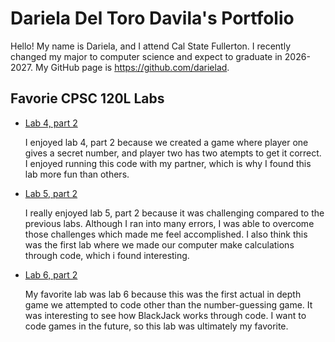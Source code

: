 # Dariela Del Toro Davila's Portfolio

Hello! My name is Dariela, and I attend Cal State Fullerton. I recently changed my major to computer science and expect to graduate in 2026-2027.
My GitHub page is https://github.com/darielad.

## Favorie CPSC 120L Labs

* [Lab 4, part 2](https://github.com/cpsc-fall-2024/cpsc-120-lab-04-dariela-del-toro-ilaria-dettmer-1/blob/main/part-2/hilo.cc)

  I enjoyed lab 4, part 2 because we created a game where player one gives a secret number, and player two has two atempts to get it correct. I enjoyed running this code with my partner, which is why I found this lab more fun than others.

* [Lab 5, part 2](https://github.com/cpsc-fall-2024/cpsc-120-lab-05-dariela-and-ilaria-lab-5/blob/main/part-2/dffi.cc)

  I really enjoyed lab 5, part 2 because it was challenging compared to the previous labs. Although I ran into many errors, I was able to overcome those challenges which made me feel accomplished. I also think this was the first lab where we made our computer make calculations through code, which i found interesting.


* [Lab 6, part 2](https://github.com/cpsc-fall-2024/cpsc-120-lab-06-dariela-and-ilaria-lab-6/blob/main/part-2/blackjack.cc)

  My favorite lab was lab 6 because this was the first actual in depth game we attempted to code other than the number-guessing game. It was interesting to see how BlackJack works through code. I want to code games in the future, so this lab was ultimately my favorite.
